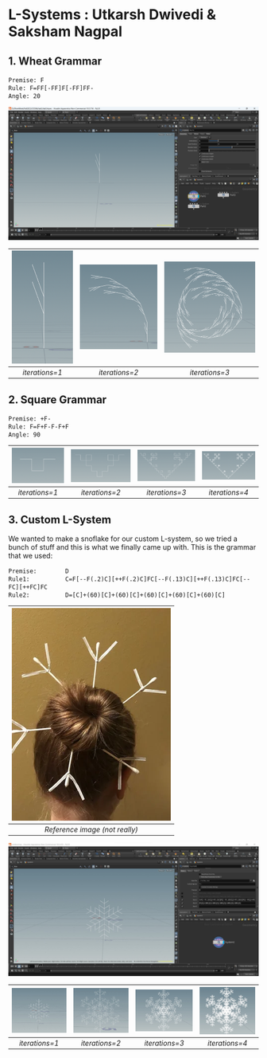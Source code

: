 # L-Systems : Utkarsh Dwivedi & Saksham Nagpal

## 1. Wheat Grammar
```
Premise: F
Rule: F=FF[-FF]F[-FF]FF-
Angle: 20
```

![](images/g1.png)

| ![](images/g11.png) | ![](images/g2.png) | ![](images/g3.png) |
|:--:|:--:|:--:|
| *iterations=1* | *iterations=2* | *iterations=3* |

## 2. Square Grammar
```
Premise: +F-
Rule: F=F+F-F-F+F
Angle: 90
```

| ![](images/g22.png) | ![](images/g23.png) | ![](images/g34.png) | ![](images/g45.png) |
|:--:|:--:|:--:|:--:|
| *iterations=1* | *iterations=2* | *iterations=3* | *iterations=4* |

## 3. Custom L-System
We wanted to make a snoflake for our custom L-system, so we tried a bunch of stuff and this is what we finally came up with. This is the grammar that we used:
```
Premise:        D
Rule1:          C=F[--F(.2)C][++F(.2)C]FC[--F(.13)C][++F(.13)C]FC[--FC][++FC]FC
Rule2:          D=[C]+(60)[C]+(60)[C]+(60)[C]+(60)[C]+(60)[C]
```

| ![](images/ref.png) |
|:--:|
| *Reference image (not really)* |

![](images/snowflake1.jpg)

| ![](images/sfiter1.jpg) | ![](images/sfiter2.jpg) | ![](images/sfiter3.jpg) | ![](images/sfiter4.jpg) |
|:--:|:--:|:--:|:--:|
| *iterations=1* | *iterations=2* | *iterations=3* | *iterations=4* |

